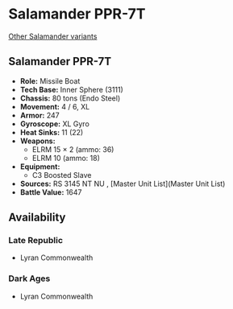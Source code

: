 # Salamander PPR-7T 

[Other Salamander variants](../salamander.md) 

## Salamander PPR-7T 

- **Role:** Missile Boat 
- **Tech Base:** Inner Sphere (3111) 
- **Chassis:** 80 tons (Endo Steel) 
- **Movement:** 4 / 6, XL 
- **Armor:** 247 
- **Gyroscope:** XL Gyro 
- **Heat Sinks:** 11 (22) 
- **Weapons:** 
  - ELRM 15 × 2 (ammo: 36) 
  - ELRM 10 (ammo: 18) 
- **Equipment:** 
  - C3 Boosted Slave 
- **Sources:** RS 3145 NT NU , [Master Unit List](Master Unit List) 
- **Battle Value:** 1647 

## Availability 

### Late Republic 

- Lyran Commonwealth 

### Dark Ages 

- Lyran Commonwealth 


